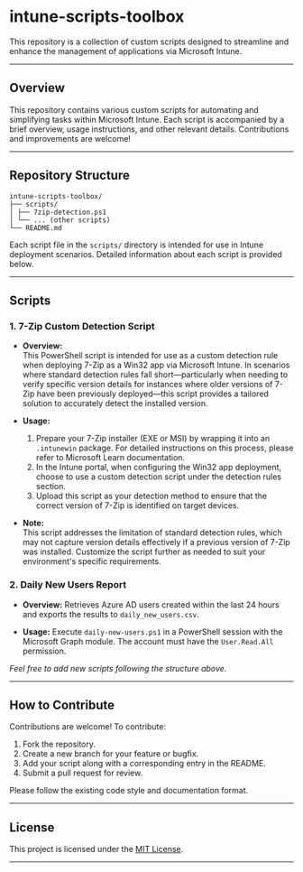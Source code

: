 # intune-scripts-toolbox
This repository is a collection of custom scripts designed to streamline and enhance the management of applications via Microsoft Intune.

---

## Overview

This repository contains various custom scripts for automating and simplifying tasks within Microsoft Intune. Each script is accompanied by a brief overview, usage instructions, and other relevant details. Contributions and improvements are welcome!

---

## Repository Structure

```
intune-scripts-toolbox/
├── scripts/
│ ├── 7zip-detection.ps1
│ └── ... (other scripts)
└── README.md
```

Each script file in the `scripts/` directory is intended for use in Intune deployment scenarios. Detailed information about each script is provided below.

---

## Scripts

### 1. 7-Zip Custom Detection Script
- **Overview:**  
  This PowerShell script is intended for use as a custom detection rule when deploying 7-Zip as a Win32 app via Microsoft Intune. In scenarios where standard detection rules fall short—particularly when needing to verify specific version details for instances where older versions of 7-Zip have been previously deployed—this script provides a tailored solution to accurately detect the installed version.

- **Usage:**  
  1. Prepare your 7-Zip installer (EXE or MSI) by wrapping it into an `.intunewin` package. For detailed instructions on this process, please refer to Microsoft Learn documentation.  
  2. In the Intune portal, when configuring the Win32 app deployment, choose to use a custom detection script under the detection rules section.  
  3. Upload this script as your detection method to ensure that the correct version of 7-Zip is identified on target devices.
  
- **Note:**  
  This script addresses the limitation of standard detection rules, which may not capture version details effectively if a previous version of 7-Zip was installed. Customize the script further as needed to suit your environment's specific requirements.


### 2. Daily New Users Report
- **Overview:**
  Retrieves Azure AD users created within the last 24 hours and exports the results to `daily_new_users.csv`.

- **Usage:**
  Execute `daily-new-users.ps1` in a PowerShell session with the Microsoft Graph module. The account must have the `User.Read.All` permission.

*Feel free to add new scripts following the structure above.*

---

## How to Contribute

Contributions are welcome! To contribute:
1. Fork the repository.
2. Create a new branch for your feature or bugfix.
3. Add your script along with a corresponding entry in the README.
4. Submit a pull request for review.

Please follow the existing code style and documentation format.

---

## License

This project is licensed under the [MIT License](LICENSE).

---

